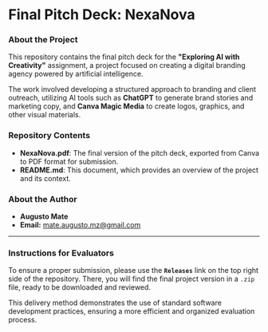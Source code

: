 # Final Pitch Deck: NexaNova

### About the Project

This repository contains the final pitch deck for the **"Exploring AI with Creativity"** assignment, a project focused on creating a digital branding agency powered by artificial intelligence.

The work involved developing a structured approach to branding and client outreach, utilizing AI tools such as **ChatGPT** to generate brand stories and marketing copy, and **Canva Magic Media** to create logos, graphics, and other visual materials.

### Repository Contents

* **NexaNova.pdf**: The final version of the pitch deck, exported from Canva to PDF format for submission.
* **README.md**: This document, which provides an overview of the project and its context.

### About the Author

* **Augusto Mate**
* **Email:** mate.augusto.mz@gmail.com

---

### **Instructions for Evaluators**

To ensure a proper submission, please use the **`Releases`** link on the top right side of the repository. There, you will find the final project version in a `.zip` file, ready to be downloaded and reviewed.

This delivery method demonstrates the use of standard software development practices, ensuring a more efficient and organized evaluation process.
